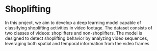 # Shoplifting

In this project, we aim to develop a deep learning model capable of classifying shoplifting activities in video footage. The dataset consists of two classes of videos: shoplifters and non-shoplifters. The model is designed to detect shoplifting behavior by analyzing video sequences, leveraging both spatial and temporal information from the video frames.
